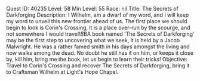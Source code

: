 Quest ID: 40235
Level: 58
Min Level: 55
Race: nil
Title: The Secrets of Darkforging
Description: I Wilhelm, am a dwarf of my word, and I will keep my word to unveil this new frontier ahead of us. The first place we should begin to look is Corin's Crossing, it is a place over-run by the scourge, and not somewhere I would travel!$B$BA book named 'The Secrets of Darkforging' may be the first step to uncovering what we seek, it is held by a Jacob Malwright. He was a rather famed smith in his days amongst the living and now walks among the dead. No doubt he still has it on him, or keeps it close by, kill him, bring me the book, let us begin to learn their tricks!
Objective: Travel to Corin's Crossing and recover The Secrets of Darkforging, bring it to Craftsman Wilhelm at Light's Hope Chapel.
